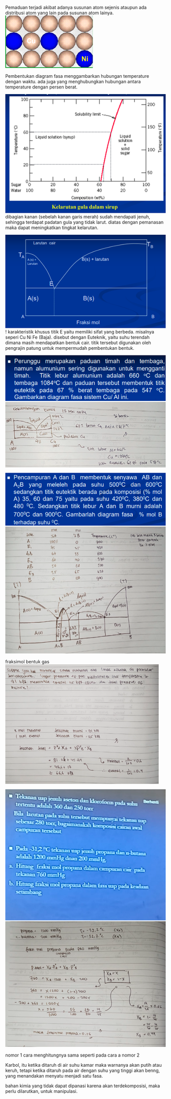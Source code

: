 Pemaduan terjadi akibat adanya susunan atom sejenis ataupun ada distribusi atom yang lain pada susunan atom lainya.
![7ac094aa04cc8152e80fb2a47309c7c0.png](../../../../_resources/7ac094aa04cc8152e80fb2a47309c7c0.png)

Pembentukan diagram fasa menggambarkan hubungan temperature dengan waktu. ada juga yang menghubungkan hubungan antara temperature dengan persen berat. 

![6306bcc8e37deaa596f27ba7f0573eff.png](../../../../_resources/6306bcc8e37deaa596f27ba7f0573eff.png)
dibagian kanan (sebelah kanan garis merah) sudah mendapati jenuh, sehingga terdapat padatan gula yang tidak larut. diatas dengan pemanasan maka dapat meningkatkan tingkat kelarutan. 

![a47d8a57a2962127cc17051f5715ce7b.png](../../../../_resources/a47d8a57a2962127cc17051f5715ce7b.png)!
karakteristik khusus titik E yaitu memiliki sifat yang berbeda. misalnya seperi Cu Ni Fe (Baja). disebut dengan Euteknik, yaitu suhu terendah dimana masih mendapatkan bentuk cair. titik tersebut digunakan oleh pengrajin patung untuk mempermudah pembentukan bentuk. 

![77faa7b0a8a996753c9d74fbc82b39f0.png](../../../../_resources/77faa7b0a8a996753c9d74fbc82b39f0.png)
![6aeb1b888711ef5280ec518512476f5b.png](../../../../_resources/6aeb1b888711ef5280ec518512476f5b.png)

![97d389bbdabd16fba341de2a62ebf564.png](../../../../_resources/97d389bbdabd16fba341de2a62ebf564.png)
![3ec10aa70d341073967c231c7be76cbb.png](../../../../_resources/3ec10aa70d341073967c231c7be76cbb.png)


fraksimol bentuk gas
![a8b593a85c89b0fd1f51ac7636ba61fc.png](../../../../_resources/a8b593a85c89b0fd1f51ac7636ba61fc.png)

![da1e7e7cbb9020541c41b38b9e5549d9.png](../../../../_resources/da1e7e7cbb9020541c41b38b9e5549d9.png)
![f220765d7707d09f2ad05fcc7899d2ab.png](../../../../_resources/f220765d7707d09f2ad05fcc7899d2ab.png)

nomor 1 cara menghitungnya sama seperti pada cara a nomor 2

Karbol, itu ketika ditaruh di air suhu kamar maka warnanya akan putih atau keruh, tetapi ketika ditaruh pada air dengan suhu yang tinggi akan benng, yang menandakan menyatu menjadi satu fasa. 

bahan kimia yang tidak dapat dipanasi karena akan terdekomposisi, maka perlu dilarutkan, untuk manipulasi. 

